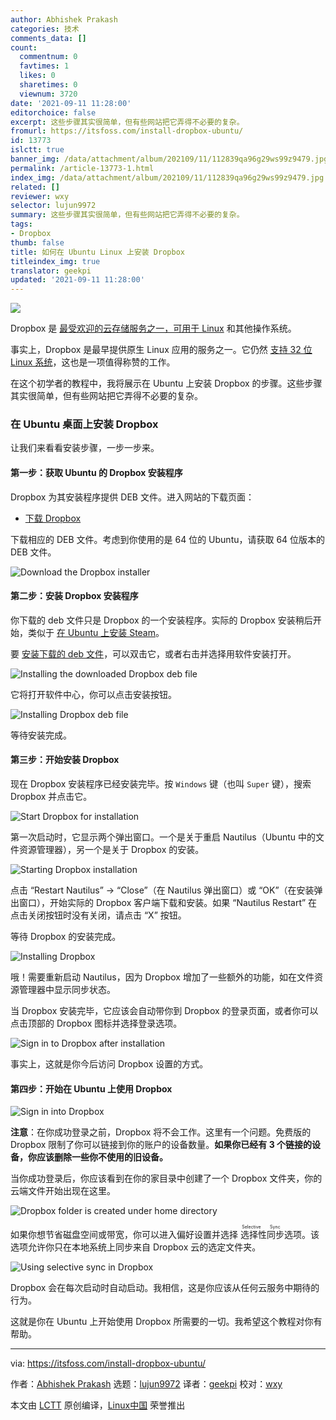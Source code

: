 ```yaml
---
author: Abhishek Prakash
categories: 技术
comments_data: []
count:
  commentnum: 0
  favtimes: 1
  likes: 0
  sharetimes: 0
  viewnum: 3720
date: '2021-09-11 11:28:00'
editorchoice: false
excerpt: 这些步骤其实很简单，但有些网站把它弄得不必要的复杂。
fromurl: https://itsfoss.com/install-dropbox-ubuntu/
id: 13773
islctt: true
banner_img: /data/attachment/album/202109/11/112839qa96g29ws99z9479.jpg
permalink: /article-13773-1.html
index_img: /data/attachment/album/202109/11/112839qa96g29ws99z9479.jpg.thumb.jpg
related: []
reviewer: wxy
selector: lujun9972
summary: 这些步骤其实很简单，但有些网站把它弄得不必要的复杂。
tags:
- Dropbox
thumb: false
title: 如何在 Ubuntu Linux 上安装 Dropbox
titleindex_img: true
translator: geekpi
updated: '2021-09-11 11:28:00'
---
```


![](/data/attachment/album/202109/11/112839qa96g29ws99z9479.jpg)


Dropbox 是 [最受欢迎的云存储服务之一，可用于 Linux](https://itsfoss.com/cloud-services-linux/) 和其他操作系统。


事实上，Dropbox 是最早提供原生 Linux 应用的服务之一。它仍然 [支持 32 位 Linux 系统](https://itsfoss.com/32-bit-linux-distributions/)，这也是一项值得称赞的工作。


在这个初学者的教程中，我将展示在 Ubuntu 上安装 Dropbox 的步骤。这些步骤其实很简单，但有些网站把它弄得不必要的复杂。


### 在 Ubuntu 桌面上安装 Dropbox


让我们来看看安装步骤，一步一步来。


#### 第一步：获取 Ubuntu 的 Dropbox 安装程序


Dropbox 为其安装程序提供 DEB 文件。进入网站的下载页面：


* [下载 Dropbox](https://www.dropbox.com/install-linux)


下载相应的 DEB 文件。考虑到你使用的是 64 位的 Ubuntu，请获取 64 位版本的 DEB 文件。


![Download the Dropbox installer](/data/attachment/album/202109/11/112854zynnborvr9b3zss3.png)


#### 第二步：安装 Dropbox 安装程序


你下载的 deb 文件只是 Dropbox 的一个安装程序。实际的 Dropbox 安装稍后开始，类似于 [在 Ubuntu 上安装 Steam](https://itsfoss.com/install-steam-ubuntu-linux/)。


要 [安装下载的 deb 文件](https://itsfoss.com/install-deb-files-ubuntu/)，可以双击它，或者右击并选择用软件安装打开。


![Installing the downloaded Dropbox deb file](/data/attachment/album/202109/11/112854r6mmdbleuewf2pe2.png)


它将打开软件中心，你可以点击安装按钮。


![Installing Dropbox deb file](/data/attachment/album/202109/11/112854hhh38rzh8zghzr27.png)


等待安装完成。


#### 第三步：开始安装 Dropbox


现在 Dropbox 安装程序已经安装完毕。按 `Windows` 键（也叫 `Super` 键），搜索 Dropbox 并点击它。


![Start Dropbox for installation](/data/attachment/album/202109/11/113011yulqjub8ovrvgj9j.jpg)


第一次启动时，它显示两个弹出窗口。一个是关于重启 Nautilus（Ubuntu 中的文件资源管理器），另一个是关于 Dropbox 的安装。


![Starting Dropbox installation](/data/attachment/album/202109/11/113029c4gvbe43j1opf4u4.jpg)


点击 “Restart Nautilus” -> “Close”（在 Nautilus 弹出窗口）或 “OK”（在安装弹出窗口），开始实际的 Dropbox 客户端下载和安装。如果 “Nautilus Restart” 在点击关闭按钮时没有关闭，请点击 “X” 按钮。


等待 Dropbox 的安装完成。


![Installing Dropbox](/data/attachment/album/202109/11/113045rntxn2mknt70cttk.jpg)


哦！需要重新启动 Nautilus，因为 Dropbox 增加了一些额外的功能，如在文件资源管理器中显示同步状态。


当 Dropbox 安装完毕，它应该会自动带你到 Dropbox 的登录页面，或者你可以点击顶部的 Dropbox 图标并选择登录选项。


![Sign in to Dropbox after installation](/data/attachment/album/202109/11/113058v5o59len7ny00uif.jpg)


事实上，这就是你今后访问 Dropbox 设置的方式。


#### 第四步：开始在 Ubuntu 上使用 Dropbox


![Sign in into Dropbox](/data/attachment/album/202109/11/112858dwhchzd8w51c85c5.png)


**注意**：在你成功登录之前，Dropbox 将不会工作。这里有一个问题。免费版的 Dropbox 限制了你可以链接到你的账户的设备数量。**如果你已经有 3 个链接的设备，你应该删除一些你不使用的旧设备。**


当你成功登录后，你应该看到在你的家目录中创建了一个 Dropbox 文件夹，你的云端文件开始出现在这里。


![Dropbox folder is created under home directory](/data/attachment/album/202109/11/112858conimrzayyytswwy.png)


如果你想节省磁盘空间或带宽，你可以进入偏好设置并选择<ruby> 选择性同步 <rt>  Selective Sync </rt></ruby>选项。该选项允许你只在本地系统上同步来自 Dropbox 云的选定文件夹。


![Using selective sync in Dropbox](/data/attachment/album/202109/11/112858czzuurfm9m9akdfm.png)


Dropbox 会在每次启动时自动启动。我相信，这是你应该从任何云服务中期待的行为。


这就是你在 Ubuntu 上开始使用 Dropbox 所需要的一切。我希望这个教程对你有帮助。




---


via: <https://itsfoss.com/install-dropbox-ubuntu/>


作者：[Abhishek Prakash](https://itsfoss.com/author/abhishek/) 选题：[lujun9972](https://github.com/lujun9972) 译者：[geekpi](https://github.com/geekpi) 校对：[wxy](https://github.com/wxy)


本文由 [LCTT](https://github.com/LCTT/TranslateProject) 原创编译，[Linux中国](https://linux.cn/) 荣誉推出